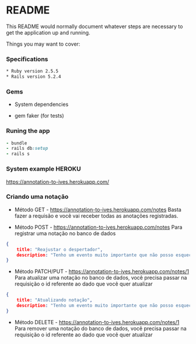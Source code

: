 # README

This README would normally document whatever steps are necessary to get the
application up and running.

Things you may want to cover:

### Specifications
```sh
* Ruby version 2.5.5
* Rails version 5.2.4
```

### Gems 
* System dependencies
- gem faker (for tests)

### Runing the app
```ruby
- bundle
- rails db:setup
- rails s
```

### System example HEROKU
<https://annotation-to-ives.herokuapp.com/>

### Criando uma notação

* Método GET - <https://annotation-to-ives.herokuapp.com/notes>
Basta fazer a requisão e vocẽ vai receber todas as anotações registradas.

* Método POST - <https://annotation-to-ives.herokuapp.com/notes>
Para registrar uma notação no banco de dados

```json
{
    title: "Reajustar o despertador",
    description: "Tenho um evento muito importante que não posso esquecer"
}
```

* Método PATCH/PUT - <https://annotation-to-ives.herokuapp.com/notes/1>
Para atualizar uma notação no banco de dados, você precisa passar na requisição o id referente ao dado que vocẽ quer atualizar

```json
{
    title: "Atualizando notação",
    description: "Tenho um evento muito importante que não posso esquecer"
}
```

* Método DELETE - <https://annotation-to-ives.herokuapp.com/notes/1>
Para remover uma notação do banco de dados, você precisa passar na requisição o id referente ao dado que vocẽ quer atualizar
